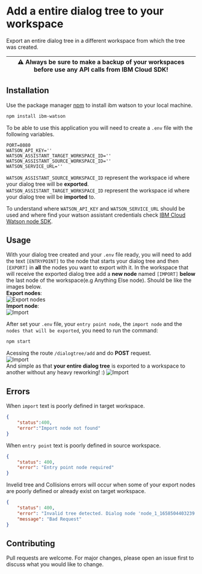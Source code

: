 # Add a entire dialog tree to your workspace

Export an entire dialog tree in a different workspace from which the tree was created.

| :warning: **Always** be sure to make a backup of your workspaces before use any API calls from IBM Cloud SDK! |
| --- |

## Installation

Use the package manager [npm](https://www.npmjs.com/package/ibm-watson) to install ibm watson to your local machine.

```bash
npm install ibm-watson
```

To be able to use this application you will need to create a `.env` file with the following variables.

```.env
PORT=8080
WATSON_API_KEY=''
WATSON_ASSISTANT_TARGET_WORKSPACE_ID=''
WATSON_ASSISTANT_SOURCE_WORKSPACE_ID=''
WATSON_SERVICE_URL=''
```

`WATSON_ASSISTANT_SOURCE_WORKSPACE_ID` represent the workspace id where your dialog tree will be **exported**.  
`WATSON_ASSISTANT_TARGET_WORKSPACE_ID` represent the workspace id where your dialog tree will be **imported** to.

To understand where `WATSON_API_KEY` and `WATSON_SERVICE_URL` should be used and where find your watson assistant credentials check [IBM Cloud Watson node SDK](https://github.com/watson-developer-cloud/node-sdk#assistant-v1).

## Usage

With your dialog tree created and your `.env` file ready, you will need to add the text `[ENTRYPOINT]` to the node that starts your dialog tree and then `[EXPORT]` in **all** the nodes you want to export with it. In the workspace that will receive the exported dialog tree add a **new node** named `[IMPORT]` **below** the last node of the workspace(e.g Anything Else node). Should be like the images below.    
**Export nodes**:  
![Export nodes](https://github.com/PedroSales117/node-ts-watson-add-dialog-service/blob/feature/addCreateDialogTree/readme/export_nodes.png?raw=true)    
**Import node**:  
![Import](https://github.com/PedroSales117/node-ts-watson-add-dialog-service/blob/feature/addCreateDialogTree/readme/import.png?raw=true)

After set your `.env` file, your `entry point node`, the `import node` and the `nodes that will be exported`, you need to run the command:

```bash
npm start
```

Acessing the route `/dialogtree/add` and do **POST** request.</br>
![Import](https://github.com/PedroSales117/node-ts-watson-add-dialog-service/blob/feature/addCreateDialogTree/readme/postman_request.png?raw=true)    
And simple as that **your entire dialog tree** is exported to a workspace to another without any heavy reworking! :)
![Import](https://github.com/PedroSales117/node-ts-watson-add-dialog-service/blob/feature/addCreateDialogTree/readme/updated_dialog_tree.png?raw=true)    

## Errors

When `import` text is poorly defined in target workspace.</br>

```json
{
    "status":400,
    "error":"Import node not found"
}
```

When `entry point` text is poorly defined in source workspace.</br>

```json
{
    "status": 400,
    "error": "Entry point node required"
}
```

Invelid tree and Collisions errors will occur when some of your export nodes are poorly defined or already exist on target workspace.</br>

```json
{
    "status": 400,
    "error": "Invalid tree detected. Dialog node 'node_1_1658504403239' is poorly defined. Check its parent or previous_sibling value.",
    "message": "Bad Request"
}
```

## Contributing

Pull requests are welcome. For major changes, please open an issue first to discuss what you would like to change.
